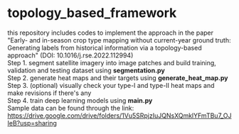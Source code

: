 # topology_based_framework
this repository includes codes to implement the approach in the paper 
"Early- and in-season crop type mapping without current-year ground truth: Generating labels from historical information via a topology-based approach" (DOI: 10.1016/j.rse.2022.112994)  
Step 1. segment satellite imagery into image patches and build training, validation and testing dataset using <b>segmentation.py</b>  
Step 2. generate heat maps and their targets using <b>generate_heat_map.py</b>  
Step 3. (optional) visually check your type-I and type-II heat maps and make revisions if there's any  
Step 4. train deep learning models using <b>main.py</b>  
Sample data can be found through the link: https://drive.google.com/drive/folders/1Vu5SRpjzIuJQNsXQmklYFmTBu7_OJIeB?usp=sharing
